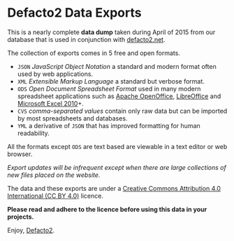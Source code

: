 # Defacto2 Data Exports

This is a nearly complete **data dump** taken during April of 2015 from our database that is used in conjunction with [defacto2.net](https://defacto2.net).

The collection of exports comes in 5 free and open formats.
* `JSON` *JavaScript Object Notation* a standard and modern format often used by web applications.
* `XML` *Extensible Markup Language* a standard but verbose format.
* `ODS` *Open Document Spreadsheet Format* used in many modern spreadsheet applications such as [Apache OpenOffice](https://www.openoffice.org/), [LibreOffice](https://www.libreoffice.org/) and [Microsoft Excel 2010](https://support.office.com/en-us/article/Use-Excel-to-open-or-save-a-worksheet-in-the-OpenDocument-Spreadsheet-ods-format-c7114baa-f08a-49eb-aefd-f5d61ed347cd)+.
* `CVS` *comma-separated values* contain only raw data but can be imported by most spreadsheets and databases. 
* `YML` a derivative of `JSON` that has improved formatting for human readability.

All the formats except `ODS` are text based are viewable in a text editor or web browser.

*Export updates will be infrequent except when there are large collections of new files placed on the website.*

The data and these exports are under a [Creative Commons Attribution 4.0 International (CC BY 4.0)](https://creativecommons.org/licenses/by/4.0/) licence. 

**Please read and adhere to the licence before using this data in your projects.**

Enjoy, [Defacto2](https://defacto2.net).
